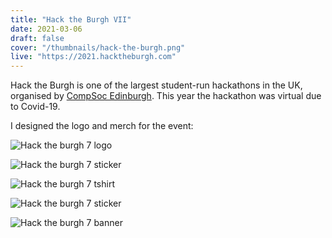 ```yaml
---
title: "Hack the Burgh VII"
date: 2021-03-06
draft: false
cover: "/thumbnails/hack-the-burgh.png"
live: "https://2021.hacktheburgh.com"
---
```


Hack the Burgh is one of the largest student-run hackathons in the UK, organised by [CompSoc Edinburgh](https://comp-soc.com). This year the hackathon was virtual due to Covid-19.

I designed the logo and merch for the event:

![Hack the burgh 7 logo](/hack-the-burgh/logo-2021.png)

![Hack the burgh 7 sticker](/hack-the-burgh/sticker-2021.png)

![Hack the burgh 7 tshirt](/hack-the-burgh/tshirt-2021.png)

![Hack the burgh 7 sticker](/hack-the-burgh/sticker-2-2021.png)

![Hack the burgh 7 banner](/hack-the-burgh/banner-2021.png)
